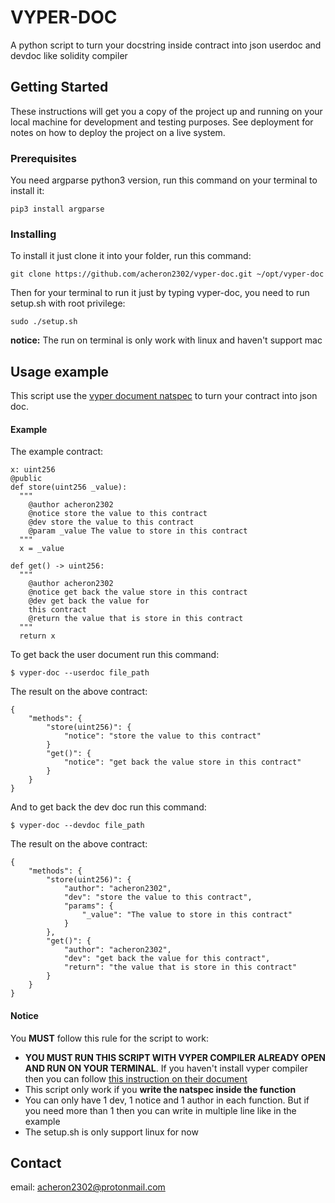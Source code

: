 # VYPER-DOC

A python script to turn your docstring inside contract into json userdoc and devdoc like solidity compiler

## Getting Started

These instructions will get you a copy of the project up and running on your local machine for development and testing purposes. See deployment for notes on how to deploy the project on a live system.

### Prerequisites
You need argparse python3 version, run this command on your terminal to install it:
```
pip3 install argparse
```

### Installing

To install it just clone it into your folder, run this command:
```
git clone https://github.com/acheron2302/vyper-doc.git ~/opt/vyper-doc
```

Then for your terminal to run it just by typing vyper-doc, you need to run setup.sh with root privilege:
```
sudo ./setup.sh
```
**notice:** The run on terminal is only work with linux and haven't support mac

## Usage example

This script use the [vyper document natspec](https://vyper.readthedocs.io/en/latest/structure-of-a-contract.html#natspec-metadata) to turn your contract into json doc.

#### Example
The example contract:
```
x: uint256
@public
def store(uint256 _value):
  """
    @author acheron2302
    @notice store the value to this contract
    @dev store the value to this contract
    @param _value The value to store in this contract
  """
  x = _value
  
def get() -> uint256:
  """
    @author acheron2302
    @notice get back the value store in this contract
    @dev get back the value for 
    this contract
    @return the value that is store in this contract
  """
  return x
```

To get back the user document run this command:
```
$ vyper-doc --userdoc file_path
```
The result on the above contract:
```
{
    "methods": {
        "store(uint256)": {
            "notice": "store the value to this contract"
        }
        "get()": {
            "notice": "get back the value store in this contract"
        }
    }
}

```
And to get back the dev doc run this command:
```
$ vyper-doc --devdoc file_path
```

The result on the above contract:
```
{
    "methods": {
        "store(uint256)": {
            "author": "acheron2302",
            "dev": "store the value to this contract",
            "params": {
                "_value": "The value to store in this contract"
            }
        },
        "get()": {
            "author": "acheron2302",
            "dev": "get back the value for this contract",
            "return": "the value that is store in this contract"
        }
    }
}

```

#### Notice
You **MUST** follow this rule for the script to work:
* **YOU MUST RUN THIS SCRIPT WITH VYPER COMPILER ALREADY OPEN AND RUN ON YOUR TERMINAL**. If you haven't install vyper compiler then you can follow [this instruction on their document](https://vyper.readthedocs.io/en/latest/installing-vyper.html)
* This script only work if you **write the natspec inside the function**
* You can only have 1 dev, 1 notice and 1 author in each function. But if you need more than 1 then you can write in multiple line like in the example
* The setup.sh is only support linux for now

## Contact
email: acheron2302@protonmail.com
